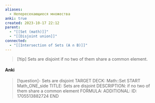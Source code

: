 ```yaml
---
aliases:
  - Непересекающиеся множества
anki: true
created: 2023-10-17 22:12
parent:
  - "[[Set (math)]]"
  - "[[Disjoint union]]"
connected:
  - "[[Intersection of Sets (A ∩ B)]]"
---
```


> [!tip] Sets are disjoint
 if no two of them share a common element.


#### Anki
> [!question]- Sets are disjoint
TARGET DECK: Math::Set
START
Math_ONE_side
TITLE: Sets are disjoint
DESCRIPTION:  if no two of them share a common element
FORMULA: 
ADDITIONAL:
ID: 1705513882724
END











